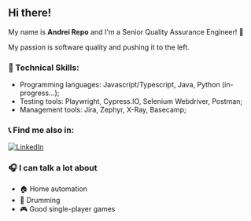 ## Hi there!

My name is **Andrei Repo** and I'm a Senior Quality Assurance Engineer! 👋

My passion is software quality and pushing it to the left.

### 🔧 Technical Skills:
- Programming languages: Javascript/Typescript, Java, Python (in-progress...);
- Testing tools: Playwright, Cypress.IO, Selenium Webdriver, Postman;
- Management tools: Jira, Zephyr, X-Ray, Basecamp;

### 📞 Find me also in:

[![LinkedIn](https://img.shields.io/badge/LinkedIn-blue?style=flat-square&logo=linkedin&labelColor=blue)](https://www.linkedin.com/in/andrei-repo/)

### 🎧 I can talk a lot about
- 🏠 Home automation
- 🎹 Drumming
- 🎮 Good single-player games

<!---
andreirepo/andreirepo is a ✨ special ✨ repository because its `README.md` (this file) appears on your GitHub profile.
You can click the Preview link to take a look at your changes.
--->
